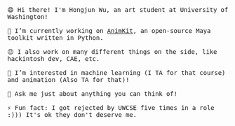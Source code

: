 <p>
  <samp>
    <br>😄 Hi there! I'm Hongjun Wu, an art student at University of Washington!<br>
    <br>🔭 I’m currently working on <a href="https://github.com/Errrneist/AnimKit">AnimKit</a>, an open-source Maya toolkit written in Python.<br>
    <br>😉 I also work on many different things on the side, like hackintosh dev, CAE, etc.<br>
    <br>🌱 I’m interested in machine learning (I TA for that course) and animation (Also TA for that)! <br>
    <br>💬 Ask me just about anything you can think of!<br>
    <br>⚡ Fun fact: I got rejected by UWCSE five times in a role :))) It's ok they don't deserve me.<br>
  </samp>
</p>

<!-- <img src="https://github-readme-stats.vercel.app/api?username=errrneist&show_icons=true"> -->

